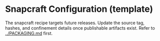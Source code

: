 # Snapcraft Configuration (template)

The snapcraft recipe targets future releases. Update the source tag, hashes, and confinement details once publishable artifacts exist. Refer to [../PACKAGING.md](../PACKAGING.md) first.
